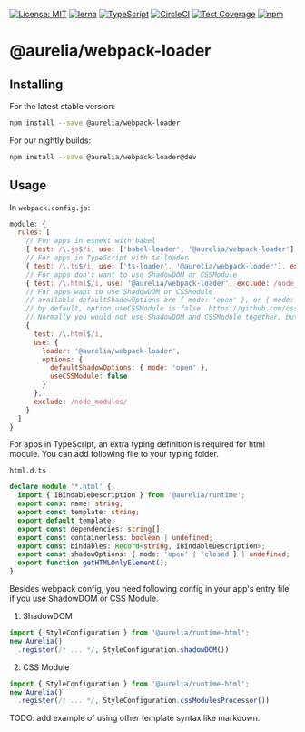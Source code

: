 [![License: MIT](https://img.shields.io/badge/License-MIT-yellow.svg)](https://opensource.org/licenses/MIT)
[![lerna](https://img.shields.io/badge/maintained%20with-lerna-cc00ff.svg)](https://lernajs.io/)
[![TypeScript](https://img.shields.io/badge/%3C%2F%3E-TypeScript-%230074c1.svg)](http://www.typescriptlang.org/)
[![CircleCI](https://circleci.com/gh/aurelia/aurelia.svg?style=shield)](https://circleci.com/gh/aurelia/aurelia)
[![Test Coverage](https://api.codeclimate.com/v1/badges/5ac0e13689735698073a/test_coverage)](https://codeclimate.com/github/aurelia/aurelia/test_coverage)
[![npm](https://img.shields.io/npm/v/@aurelia/webpack-loader.svg?maxAge=3600)](https://www.npmjs.com/package/@aurelia/webpack-loader)
# @aurelia/webpack-loader

## Installing

For the latest stable version:

```bash
npm install --save @aurelia/webpack-loader
```

For our nightly builds:

```bash
npm install --save @aurelia/webpack-loader@dev
```

## Usage

In `webpack.config.js`:

```js
module: {
  rules: [
    // For apps in esnext with babel
    { test: /\.js$/i, use: ['babel-loader', '@aurelia/webpack-loader'], exclude: /node_modules/ },
    // For apps in TypeScript with ts-loader
    { test: /\.ts$/i, use: ['ts-loader', '@aurelia/webpack-loader'], exclude: /node_modules/ },
    // For apps don't want to use ShadowDOM or CSSModule
    { test: /\.html$/i, use: '@aurelia/webpack-loader', exclude: /node_modules/ }
    // For apps want to use ShadowDOM or CSSModule
    // available defaultShadowOptions are { mode: 'open' }, or { mode: 'closed' }, or null (default).
    // by default, option useCSSModule is false. https://github.com/css-modules/css-modules
    // Normally you would not use ShadowDOM and CSSModule together, but our tooling doesn't prevent you from doing that.
    {
      test: /\.html$/i,
      use: {
        loader: '@aurelia/webpack-loader',
        options: {
          defaultShadowOptions: { mode: 'open' },
          useCSSModule: false
        }
      },
      exclude: /node_modules/
    }
  ]
}
```

For apps in TypeScript, an extra typing definition is required for html module. You can add following file to your typing folder.

`html.d.ts`
```ts
declare module '*.html' {
  import { IBindableDescription } from '@aurelia/runtime';
  export const name: string;
  export const template: string;
  export default template;
  export const dependencies: string[];
  export const containerless: boolean | undefined;
  export const bindables: Record<string, IBindableDescription>;
  export const shadowOptions: { mode: 'open' | 'closed'} | undefined;
  export function getHTMLOnlyElement();
}
```

Besides webpack config, you need following config in your app's entry file if you use ShadowDOM or CSS Module.

1. ShadowDOM
```js
import { StyleConfiguration } from '@aurelia/runtime-html';
new Aurelia()
  .register(/* ... */, StyleConfiguration.shadowDOM())
```

2. CSS Module
```js
import { StyleConfiguration } from '@aurelia/runtime-html';
new Aurelia()
  .register(/* ... */, StyleConfiguration.cssModulesProcessor())
```

TODO: add example of using other template syntax like markdown.
